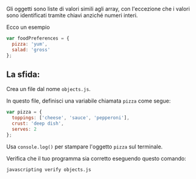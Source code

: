 Gli oggetti sono liste di valori simili agli array, con l'eccezione che i valori sono identificati tramite chiavi anziché numeri interi.

Ecco un esempio

```js
var foodPreferences = {
  pizza: 'yum',
  salad: 'gross'
};
```

## La sfida:

Crea un file dal nome `objects.js`.

In questo file, definisci una variabile chiamata `pizza` come segue:

```js
var pizza = {
  toppings: ['cheese', 'sauce', 'pepperoni'],
  crust: 'deep dish',
  serves: 2
};
```

Usa `console.log()` per stampare l'oggetto `pizza` sul terminale.

Verifica che il tuo programma sia corretto eseguendo questo comando:

```bash
javascripting verify objects.js
```
